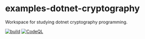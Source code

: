 # examples-dotnet-cryptography
Workspace for studying dotnet cryptography programming.

[![build](https://github.com/suzu-devworks/examples-dotnet-cryptography/actions/workflows/dotnet-build.yml/badge.svg)](https://github.com/suzu-devworks/examples-dotnet-cryptography/actions/workflows/dotnet-build.yml)
[![CodeQL](https://github.com/suzu-devworks/examples-dotnet-cryptography/actions/workflows/codeql.yml/badge.svg)](https://github.com/suzu-devworks/examples-dotnet-cryptography/actions/workflows/codeql.yml)
